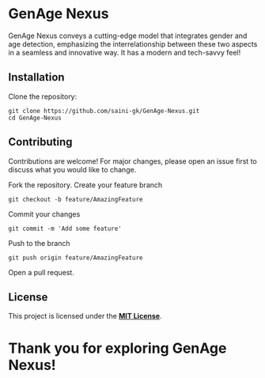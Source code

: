 # GenAge Nexus

GenAge Nexus conveys a cutting-edge model that integrates gender and age detection, emphasizing the interrelationship between these two aspects in a seamless and innovative way. It has a modern and tech-savvy feel!

## Installation

Clone the repository:

```
git clone https://github.com/saini-gk/GenAge-Nexus.git
cd GenAge-Nexus
```

## Contributing
Contributions are welcome! For major changes, please open an issue first to discuss what you would like to change.

Fork the repository.
Create your feature branch 
```
git checkout -b feature/AmazingFeature
```
Commit your changes 
```
git commit -m 'Add some feature'
```
Push to the branch 
```
git push origin feature/AmazingFeature
```
Open a pull request.

## License
This project is licensed under the **[MIT License](https://github.com/saini-gk/GenAge-Nexus/blob/main/LICENSE)**.


# Thank you for exploring GenAge Nexus! 

